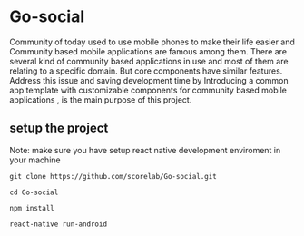 # Go-social
Community of today used to use mobile phones to make their life easier and Community based mobile applications are famous among them. There are several kind of community based applications in use and most of them are relating to a specific domain. But core components have similar features. Address this issue and saving development time by Introducing a common app template with customizable components for community based mobile applications , is the main purpose of this project.

## setup the project
Note: make sure you have setup react native development enviroment in your machine

`git clone https://github.com/scorelab/Go-social.git`

`cd Go-social`

`npm install`

`react-native run-android`
